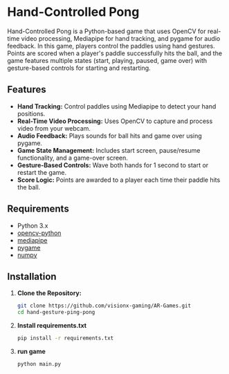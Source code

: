 # Hand-Controlled Pong

Hand-Controlled Pong is a Python-based game that uses OpenCV for real-time video processing, Mediapipe for hand tracking, and pygame for audio feedback. In this game, players control the paddles using hand gestures. Points are scored when a player's paddle successfully hits the ball, and the game features multiple states (start, playing, paused, game over) with gesture-based controls for starting and restarting.

## Features

- **Hand Tracking:** Control paddles using Mediapipe to detect your hand positions.
- **Real-Time Video Processing:** Uses OpenCV to capture and process video from your webcam.
- **Audio Feedback:** Plays sounds for ball hits and game over using pygame.
- **Game State Management:** Includes start screen, pause/resume functionality, and a game-over screen.
- **Gesture-Based Controls:** Wave both hands for 1 second to start or restart the game.
- **Score Logic:** Points are awarded to a player each time their paddle hits the ball.

## Requirements

- Python 3.x
- [opencv-python](https://pypi.org/project/opencv-python/)
- [mediapipe](https://pypi.org/project/mediapipe/)
- [pygame](https://pypi.org/project/pygame/)
- [numpy](https://pypi.org/project/numpy/)

## Installation

1. **Clone the Repository:**

   ```bash
   git clone https://github.com/visionx-gaming/AR-Games.git
   cd hand-gesture-ping-pong

2. **Install requirements.txt**

    ```bash
    pip install -r requirements.txt

3. **run game**

    ```bash
    python main.py
